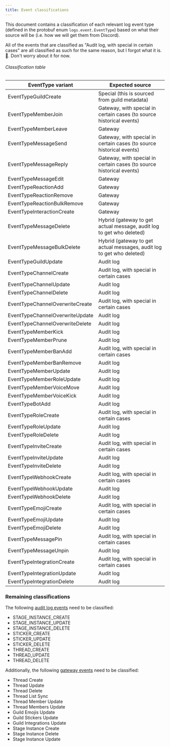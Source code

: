 ```yaml
---
title: Event classifications
---
```


This document contains a classification of each relevant log event type (defined in the protobuf enum `logs.event.EventType`) based on what their source will be (i.e. how we will get them from Discord).

<Alert type="info">

All of the events that are classified as "Audit log, with special in certain cases" are all classified as such for the same reason, but I forgot what it is. 🙂. Don't worry about it for now.

</Alert>

###### Classification table

| EventType variant               | Expected source                                                        |
| ------------------------------- | ---------------------------------------------------------------------- |
| EventTypeGuildCreate            | Special (this is sourced from guild metadata)                          |
| EventTypeMemberJoin             | Gateway, with special in certain cases (to source historical events)   |
| EventTypeMemberLeave            | Gateway                                                                |
| EventTypeMessageSend            | Gateway, with special in certain cases  (to source historical events)  |
| EventTypeMessageReply           | Gateway, with special in certain cases  (to source historical events)  |
| EventTypeMessageEdit            | Gateway                                                                |
| EventTypeReactionAdd            | Gateway                                                                |
| EventTypeReactionRemove         | Gateway                                                                |
| EventTypeReactionBulkRemove     | Gateway                                                                |
| EventTypeInteractionCreate      | Gateway                                                                |
| EventTypeMessageDelete          | Hybrid  (gateway to get actual message, audit log to get who deleted)  |
| EventTypeMessageBulkDelete      | Hybrid  (gateway to get actual messages, audit log to get who deleted) |
| EventTypeGuildUpdate            | Audit log                                                              |
| EventTypeChannelCreate          | Audit log, with special in certain cases                               |
| EventTypeChannelUpdate          | Audit log                                                              |
| EventTypeChannelDelete          | Audit log                                                              |
| EventTypeChannelOverwriteCreate | Audit log, with special in certain cases                               |
| EventTypeChannelOverwriteUpdate | Audit log                                                              |
| EventTypeChannelOverwriteDelete | Audit log                                                              |
| EventTypeMemberKick             | Audit log                                                              |
| EventTypeMemberPrune            | Audit log                                                              |
| EventTypeMemberBanAdd           | Audit log, with special in certain cases                               |
| EventTypeMemberBanRemove        | Audit log                                                              |
| EventTypeMemberUpdate           | Audit log                                                              |
| EventTypeMemberRoleUpdate       | Audit log                                                              |
| EventTypeMemberVoiceMove        | Audit log                                                              |
| EventTypeMemberVoiceKick        | Audit log                                                              |
| EventTypeBotAdd                 | Audit log                                                              |
| EventTypeRoleCreate             | Audit log, with special in certain cases                               |
| EventTypeRoleUpdate             | Audit log                                                              |
| EventTypeRoleDelete             | Audit log                                                              |
| EventTypeInviteCreate           | Audit log, with special in certain cases                               |
| EventTypeInviteUpdate           | Audit log                                                              |
| EventTypeInviteDelete           | Audit log                                                              |
| EventTypeWebhookCreate          | Audit log, with special in certain cases                               |
| EventTypeWebhookUpdate          | Audit log                                                              |
| EventTypeWebhookDelete          | Audit log                                                              |
| EventTypeEmojiCreate            | Audit log, with special in certain cases                               |
| EventTypeEmojiUpdate            | Audit log                                                              |
| EventTypeEmojiDelete            | Audit log                                                              |
| EventTypeMessagePin             | Audit log, with special in certain cases                               |
| EventTypeMessageUnpin           | Audit log                                                              |
| EventTypeIntegrationCreate      | Audit log, with special in certain cases                               |
| EventTypeIntegrationUpdate      | Audit log                                                              |
| EventTypeIntegrationDelete      | Audit log                                                              |

### Remaining classifications

The following [audit log events](https://discord.com/developers/docs/resources/audit-log#audit-log-entry-object-audit-log-events) need to be classified:

- STAGE_INSTANCE_CREATE
- STAGE_INSTANCE_UPDATE
- STAGE_INSTANCE_DELETE
- STICKER_CREATE
- STICKER_UPDATE
- STICKER_DELETE
- THREAD_CREATE
- THREAD_UPDATE
- THREAD_DELETE

Additionally, the following [gateway events](https://discord.com/developers/docs/topics/gateway#commands-and-events-gateway-events) need to be classified:

- Thread Create
- Thread Update
- Thread Delete
- Thread List Sync
- Thread Member Update
- Thread Members Update
- Guild Emojis Update
- Guild Stickers Update
- Guild Integrations Update
- Stage Instance Create
- Stage Instance Delete
- Stage Instance Update
